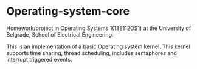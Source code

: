 # Operating-system-core

Homework/project in Operating Systems 1(13E112OS1) at the University of Belgrade, School of Electrical Engineering.

This is an implementation of a basic Operating system kernel. This kernel supports time sharing, thread scheduling, includes semaphores and interrupt triggered events.
